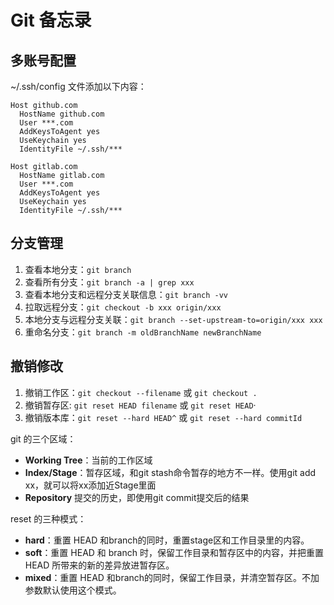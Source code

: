 # Git 备忘录

## 多账号配置
~/.ssh/config 文件添加以下内容：

```
Host github.com
  HostName github.com
  User ***.com
  AddKeysToAgent yes
  UseKeychain yes
  IdentityFile ~/.ssh/***

Host gitlab.com
  HostName gitlab.com
  User ***.com
  AddKeysToAgent yes
  UseKeychain yes
  IdentityFile ~/.ssh/***
```

## 分支管理
1. 查看本地分支：`git branch`
2. 查看所有分支：`git branch -a | grep xxx`
3. 查看本地分支和远程分支关联信息：`git branch -vv`
4. 拉取远程分支：`git checkout -b xxx origin/xxx`
5. 本地分支与远程分支关联：`git branch --set-upstream-to=origin/xxx xxx`
6. 重命名分支：`git branch -m oldBranchName newBranchName`

## 撤销修改
1. 撤销工作区：`git checkout --filename` 或 `git checkout .`
2. 撤销暂存区: `git reset HEAD filename` 或 `git reset HEAD`·
3. 撤销版本库：`git reset --hard HEAD^` 或 `git reset --hard commitId`

git 的三个区域：
- **Working Tree**：当前的工作区域
- **Index/Stage**：暂存区域，和git stash命令暂存的地方不一样。使用git add xx，就可以将xx添加近Stage里面
- **Repository** 提交的历史，即使用git commit提交后的结果

reset 的三种模式：
- **hard**：重置 HEAD 和branch的同时，重置stage区和工作目录里的内容。
- **soft**：重置 HEAD 和 branch 时，保留工作目录和暂存区中的内容，并把重置 HEAD 所带来的新的差异放进暂存区。
- **mixed**：重置 HEAD 和branch的同时，保留工作目录，并清空暂存区。不加参数默认使用这个模式。